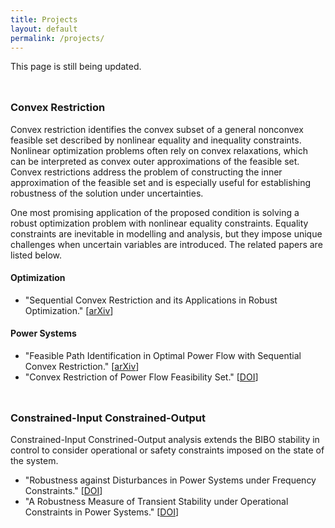 ```yaml
---
title: Projects
layout: default
permalink: /projects/
---
```


This page is still being updated.

<hr style="height:10px; visibility:hidden;" />

### **Convex Restriction**

Convex restriction identifies the convex subset of a general nonconvex feasible set described by nonlinear equality and inequality constraints. Nonlinear optimization problems often rely on convex relaxations, which can be interpreted as convex outer approximations of the feasible set. Convex restrictions address the problem of constructing the inner approximation of the feasible set and is especially useful for establishing robustness of the solution under uncertainties.

One most promising application of the proposed condition is solving a robust optimization problem with nonlinear equality constraints. Equality constraints are inevitable in modelling and analysis, but they impose unique challenges when uncertain variables are introduced. The related papers are listed below.

#### **Optimization**
- "Sequential Convex Restriction and its Applications in Robust Optimization." [[arXiv](https://arxiv.org/abs/1909.01778)]

#### **Power Systems**
- "Feasible Path Identification in Optimal Power Flow with Sequential Convex Restriction." [[arXiv](https://arxiv.org/abs/1906.09483)]
- "Convex Restriction of Power Flow Feasibility Set." [[DOI](https://ieeexplore.ieee.org/abstract/document/8771227)]

<hr style="height:10px; visibility:hidden;" />

### **Constrained-Input Constrained-Output**

Constrained-Input Constrined-Output analysis extends the BIBO stability in control to consider operational or safety constraints imposed on the state of the system.

- "Robustness against Disturbances in Power Systems under Frequency Constraints." [[DOI](https://ieeexplore.ieee.org/abstract/document/8648151)]
- "A Robustness Measure of Transient Stability under Operational Constraints in Power Systems." [[DOI](https://ieeexplore.ieee.org/document/8386649)]

